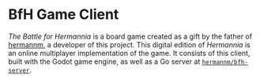# BfH Game Client

_The Battle for Hermannia_ is a board game created as a gift by the father of
[hermannm](https://github.com/hermannm), a developer of this project. This digital edition of
_Hermannia_ is an online multiplayer implementation of the game. It consists of this client, built
with the Godot game engine, as well as a Go server at
[`hermannm/bfh-server`](https://github.com/hermannm/bfh-server).
